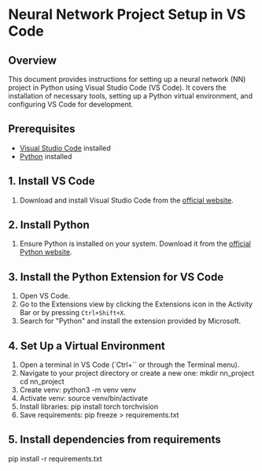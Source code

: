 # Neural Network Project Setup in VS Code

## Overview

This document provides instructions for setting up a neural network (NN) project in Python using Visual Studio Code (VS Code). It covers the installation of necessary tools, setting up a Python virtual environment, and configuring VS Code for development.

## Prerequisites

- [Visual Studio Code](https://code.visualstudio.com/) installed
- [Python](https://www.python.org/downloads/) installed

## 1. Install VS Code

1. Download and install Visual Studio Code from the [official website](https://code.visualstudio.com/).

## 2. Install Python

1. Ensure Python is installed on your system. Download it from the [official Python website](https://www.python.org/downloads/).

## 3. Install the Python Extension for VS Code

1. Open VS Code.
2. Go to the Extensions view by clicking the Extensions icon in the Activity Bar or by pressing `Ctrl+Shift+X`.
3. Search for "Python" and install the extension provided by Microsoft.

## 4. Set Up a Virtual Environment

1. Open a terminal in VS Code (`Ctrl+`` or through the Terminal menu).
2. Navigate to your project directory or create a new one:
    mkdir nn_project
    cd nn_project
3. Create venv:
    python3 -m venv venv
4. Activate venv:
    source venv/bin/activate
5. Install libraries:
    pip install torch torchvision
6. Save requirements:
    pip freeze > requirements.txt

## 5. Install dependencies from requirements
pip install -r requirements.txt





